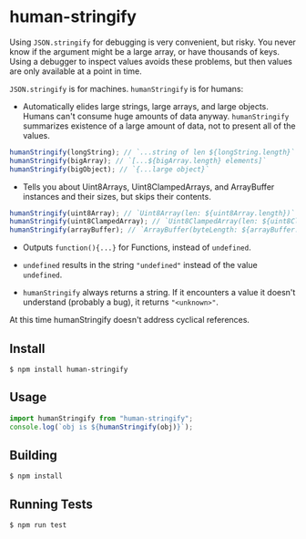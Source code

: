 # human-stringify

Using `JSON.stringify` for debugging is very convenient, but risky. You never
know if the argument might be a large array, or have thousands of keys. Using a
debugger to inspect values avoids these problems, but then values are only
available at a point in time.

`JSON.stringify` is for machines. `humanStringify` is for humans:

*   Automatically elides large strings, large arrays, and large objects. Humans
    can't consume huge amounts of data anyway. `humanStringify` summarizes
    existence of a large amount of data, not to present all of the values.

```js
humanStringify(longString); // `...string of len ${longString.length}`
humanStringify(bigArray); // `[...${bigArray.length} elements]`
humanStringify(bigObject); // `{...large object}`
```

*   Tells you about Uint8Arrays, Uint8ClampedArrays, and ArrayBuffer instances
    and their sizes, but skips their contents.

```js
humanStringify(uint8Array); // `Uint8Array(len: ${uint8Array.length})`
humanStringify(uint8ClampedArray); // `Uint8ClampedArray(len: ${uint8ClampedArray.length})`
humanStringify(arrayBuffer); // `ArrayBuffer(byteLength: ${arrayBuffer.byteLength}`
```

*   Outputs `function(){...}` for Functions, instead of `undefined`.

*   `undefined` results in the string `"undefined"` instead of the value
    `undefined`.

*   `humanStringify` always returns a string. If it encounters a value it doesn't
    understand (probably a bug), it returns `"<unknown>"`.

At this time humanStringify doesn't address cyclical references.

## Install

    $ npm install human-stringify

## Usage

```js
import humanStringify from "human-stringify";
console.log(`obj is ${humanStringify(obj)}`);
```

## Building

    $ npm install

## Running Tests

    $ npm run test
